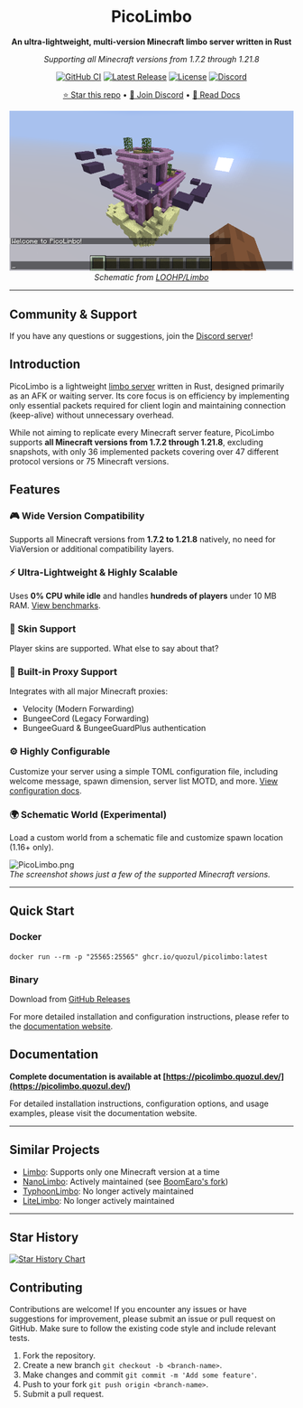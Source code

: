 <div align="center">

# PicoLimbo

**An ultra-lightweight, multi-version Minecraft limbo server written in Rust**

*Supporting all Minecraft versions from 1.7.2 through 1.21.8*

[![GitHub CI](https://img.shields.io/github/actions/workflow/status/Quozul/PicoLimbo/.github%2Fworkflows%2Fci.yml?branch=master)](https://github.com/Quozul/PicoLimbo/actions)
[![Latest Release](https://img.shields.io/github/v/release/Quozul/PicoLimbo)](https://github.com/Quozul/PicoLimbo/releases)
[![License](https://img.shields.io/github/license/Quozul/PicoLimbo)](LICENSE)
[![Discord](https://img.shields.io/discord/1373364651118694585)](https://discord.gg/M2a9dxJPRy)

[⭐ Star this repo](https://github.com/Quozul/PicoLimbo) • [💬 Join Discord](https://discord.gg/M2a9dxJPRy) • [📖 Read Docs](https://picolimbo.quozul.dev/)

![PicoLimbo.png](docs/public/world.png)  
*Schematic from [LOOHP/Limbo](https://github.com/LOOHP/Limbo)*

</div>

---

## Community & Support

If you have any questions or suggestions, join the [Discord server](https://discord.gg/M2a9dxJPRy)!

## Introduction

PicoLimbo is a lightweight [limbo server](https://quozul.dev/posts/2025-05-14-what-are-minecraft-limbo-servers/) written
in Rust, designed primarily as an AFK or waiting server. Its core focus is on efficiency by implementing only essential
packets required for client login and maintaining connection (keep-alive) without unnecessary overhead.

While not aiming to replicate every Minecraft server feature, PicoLimbo supports **all Minecraft versions from 1.7.2
through 1.21.8**, excluding snapshots, with only 36 implemented packets covering over 47 different protocol versions or
75 Minecraft versions.

## Features

### 🎮 Wide Version Compatibility

Supports all Minecraft versions from **1.7.2 to 1.21.8** natively, no need for ViaVersion or additional compatibility
layers.

### ⚡ Ultra-Lightweight & Highly Scalable

Uses **0% CPU while idle** and handles **hundreds of players** under 10 MB RAM.
[View benchmarks](https://picolimbo.quozul.dev/about/benchmarks.html).

### 👤 Skin Support

Player skins are supported. What else to say about that?

### 🔀 Built-in Proxy Support

Integrates with all major Minecraft proxies:

- Velocity (Modern Forwarding)
- BungeeCord (Legacy Forwarding)
- BungeeGuard & BungeeGuardPlus authentication

### ⚙️ Highly Configurable

Customize your server using a simple TOML configuration file, including welcome message, spawn dimension, server list
MOTD, and more. [View configuration docs](https://picolimbo.quozul.dev/config/introduction.html).

### 🌍 Schematic World (Experimental)

Load a custom world from a schematic file and customize spawn location (1.16+ only).

![PicoLimbo.png](docs/public/PicoLimbo.png)  
*The screenshot shows just a few of the supported Minecraft versions.*

---

## Quick Start

### Docker

```shell
docker run --rm -p "25565:25565" ghcr.io/quozul/picolimbo:latest
```

### Binary

Download from [GitHub Releases](https://github.com/Quozul/PicoLimbo/releases)

For more detailed installation and configuration instructions, please refer to
the [documentation website](https://picolimbo.quozul.dev/).

## Documentation

**Complete documentation is available at [https://picolimbo.quozul.dev/](https://picolimbo.quozul.dev/)**

For detailed installation instructions, configuration options, and usage examples, please visit the documentation
website.

---

## Similar Projects

- [Limbo](https://github.com/LOOHP/Limbo): Supports only one Minecraft version at a time
- [NanoLimbo](https://github.com/Nan1t/NanoLimbo): Actively maintained
  (see [BoomEaro's fork](https://github.com/BoomEaro/NanoLimbo))
- [TyphoonLimbo](https://github.com/TyphoonMC/TyphoonLimbo): No longer actively maintained
- [LiteLimbo](https://github.com/ThomasOM/LiteLimbo): No longer actively maintained

---

## Star History

[![Star History Chart](https://api.star-history.com/svg?repos=Quozul/PicoLimbo&type=Date)](https://star-history.com/#Quozul/PicoLimbo&Date)

## Contributing

Contributions are welcome! If you encounter any issues or have suggestions for improvement, please submit an issue or
pull request on GitHub. Make sure to follow the existing code style and include relevant tests.

1. Fork the repository.
2. Create a new branch `git checkout -b <branch-name>`.
3. Make changes and commit `git commit -m 'Add some feature'`.
4. Push to your fork `git push origin <branch-name>`.
5. Submit a pull request.
